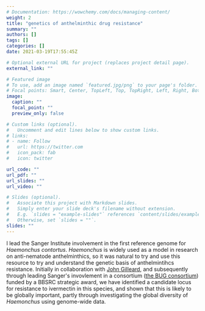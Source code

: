 ```yaml
---
# Documentation: https://wowchemy.com/docs/managing-content/
weight: 2
title: "genetics of anthelminthic drug resistance"
summary: ""
authors: []
tags: []
categories: []
date: 2021-03-19T17:55:45Z

# Optional external URL for project (replaces project detail page).
external_link: ""

# Featured image
# To use, add an image named `featured.jpg/png` to your page's folder.
# Focal points: Smart, Center, TopLeft, Top, TopRight, Left, Right, BottomLeft, Bottom, BottomRight.
image:
  caption: ""
  focal_point: ""
  preview_only: false

# Custom links (optional).
#   Uncomment and edit lines below to show custom links.
# links:
# - name: Follow
#   url: https://twitter.com
#   icon_pack: fab
#   icon: twitter

url_code: ""
url_pdf: ""
url_slides: ""
url_video: ""

# Slides (optional).
#   Associate this project with Markdown slides.
#   Simply enter your slide deck's filename without extension.
#   E.g. `slides = "example-slides"` references `content/slides/example-slides.md`.
#   Otherwise, set `slides = ""`.
slides: ""
---
```

I lead the Sanger Institute involvement in the first reference genome for *Haemonchus contortus*. *Haemonchus* is widely used as a model in research on anti-nematode anthelminthics, so it was natural to try and use this resource to try and understand the genetic basis of anthelmintihcs resistance. Initially in collaboration with [John Gilleard](https://www.ucalgary.ca/jsgilleard/), and subsequently through leading Sanger's invovlement in a consortium ([the BUG consortium](https://bugconsortium.wordpress.com/)) funded by a BBSRC strategic award, we have identified a candidate locus for resistance to ivermectin in this species, and shown that this is likely to be globally important, partly through investigating the global diversity of *Haemonchus* using genome-wide data.
